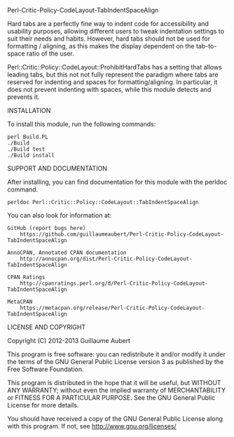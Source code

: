 Perl-Critic-Policy-CodeLayout-TabIndentSpaceAlign

Hard tabs are a perfectly fine way to indent code for accessibility and
usability purposes, allowing different users to tweak indentation settings to
suit their needs and habits. However, hard tabs should not be used for
formatting / aligning, as this makes the display dependent on the tab-to-space
ratio of the user.

Perl::Critic::Policy::CodeLayout::ProhibitHardTabs has a setting that allows
leading tabs, but this not not fully represent the paradigm where tabs are
reserved for indenting and spaces for formatting/aligning. In particular, it
does not prevent indenting with spaces, while this module detects and prevents
it.


INSTALLATION

To install this module, run the following commands:

	perl Build.PL
	./Build
	./Build test
	./Build install

	
SUPPORT AND DOCUMENTATION

After installing, you can find documentation for this module with the
perldoc command.

    perldoc Perl::Critic::Policy::CodeLayout::TabIndentSpaceAlign

You can also look for information at:

    GitHub (report bugs here)
        https://github.com/guillaumeaubert/Perl-Critic-Policy-CodeLayout-TabIndentSpaceAlign

    AnnoCPAN, Annotated CPAN documentation
        http://annocpan.org/dist/Perl-Critic-Policy-CodeLayout-TabIndentSpaceAlign

    CPAN Ratings
        http://cpanratings.perl.org/d/Perl-Critic-Policy-CodeLayout-TabIndentSpaceAlign

    MetaCPAN
        https://metacpan.org/release/Perl-Critic-Policy-CodeLayout-TabIndentSpaceAlign


LICENSE AND COPYRIGHT

Copyright (C) 2012-2013 Guillaume Aubert

This program is free software: you can redistribute it and/or modify it under
the terms of the GNU General Public License version 3 as published by the Free
Software Foundation.

This program is distributed in the hope that it will be useful, but WITHOUT ANY
WARRANTY; without even the implied warranty of MERCHANTABILITY or FITNESS FOR A
PARTICULAR PURPOSE. See the GNU General Public License for more details.

You should have received a copy of the GNU General Public License along with
this program. If not, see http://www.gnu.org/licenses/

